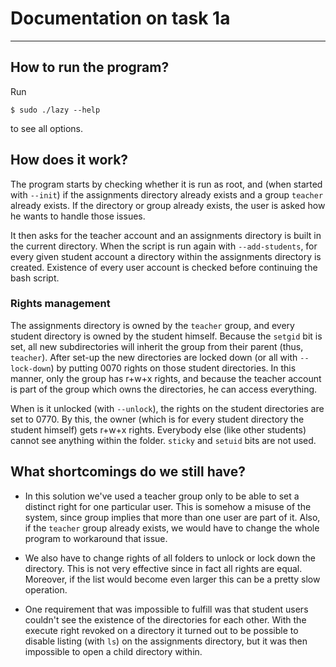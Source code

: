 # Documentation on task 1a
--------------------------
## How to run the program?  
Run

    $ sudo ./lazy --help 
to see all options.

## How does it work?
The program starts by checking whether it is run as root, and (when started with `--init`) if the assignments directory already exists and a group `teacher` already exists. If the directory or group already exists, the user is asked how he wants to handle those issues.

It then asks for the teacher account and an assignments directory is built in the current directory. When the script is run again with `--add-students`, for every given student account a directory within the assignments directory is created. Existence of every user account is checked before continuing the bash script.

### Rights management
The assignments directory is owned by the `teacher` group, and every student directory is owned by the student himself. Because the `setgid` bit is set, all new subdirectories will inherit the group from their parent (thus, `teacher`). After set-up the new directories are locked down (or all with `--lock-down`) by putting 0070 rights on those student directories. In this manner, only the group has r+w+x rights, and because the teacher account is part of the group which owns the directories, he can access everything.

When is it unlocked (with `--unlock`), the rights on the student directories are set to 0770. By this, the owner (which is for every student directory the student himself) gets r+w+x rights. Everybody else (like other students) cannot see anything within the folder.
`sticky` and `setuid` bits are not used.

## What shortcomings do we still have?
* In this solution we've used a teacher group only to be able to set a distinct right for one particular user. This is somehow a misuse of the system, since group implies that more than one user are part of it. Also, if the `teacher` group already exists, we would have to change the whole program to workaround that issue.

* We also have to change rights of all folders to unlock or lock down the directory. This is not very effective since in fact all rights are equal. Moreover, if the list would become even larger this can be a pretty slow operation.

* One requirement that was impossible to fulfill was that student users couldn't see the existence of the directories for each other. With the execute right revoked on a directory it turned out to be possible to disable listing (with `ls`) on the assignments directory, but it was then impossible to open a child directory within.